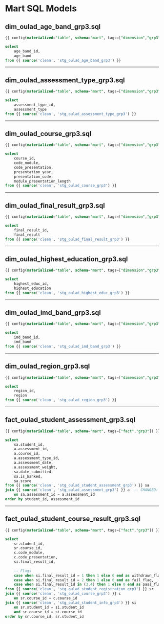 # Mart SQL Models



## dim_oulad_age_band_grp3.sql
```sql
{{ config(materialized="table", schema="mart", tags=["dimension","grp3"]) }}

select
    age_band_id,
    age_band
from {{ source('clean', 'stg_oulad_age_band_grp3') }}
````

---

## dim_oulad_assessment_type_grp3.sql

```sql
{{ config(materialized="table", schema="mart", tags=["dimension","grp3"]) }}

select
    assessment_type_id,
    assessment_type
from {{ source('clean', 'stg_oulad_assessment_type_grp3') }}
```

---

## dim_oulad_course_grp3.sql

```sql
{{ config(materialized="table", schema="mart", tags=["dimension","grp3"]) }}

select
    course_id,
    code_module,
    code_presentation,
    presentation_year,
    presentation_code,
    module_presentation_length
from {{ source('clean', 'stg_oulad_course_grp3') }}
```

---

## dim_oulad_final_result_grp3.sql

```sql
{{ config(materialized="table", schema="mart", tags=["dimension","grp3"]) }}

select
    final_result_id,
    final_result
from {{ source('clean', 'stg_oulad_final_result_grp3') }}
```

---

## dim_oulad_highest_education_grp3.sql

```sql
{{ config(materialized="table", schema="mart", tags=["dimension","grp3"]) }}

select
    highest_educ_id,
    highest_education
from {{ source('clean', 'stg_oulad_highest_educ_grp3') }}
```

---

## dim_oulad_imd_band_grp3.sql

```sql
{{ config(materialized="table", schema="mart", tags=["dimension","grp3"]) }}

select
    imd_band_id,
    imd_band
from {{ source('clean', 'stg_oulad_imd_band_grp3') }}
```

---

## dim_oulad_region_grp3.sql

```sql
{{ config(materialized="table", schema="mart", tags=["dimension","grp3"]) }}

select
    region_id,
    region
from {{ source('clean', 'stg_oulad_region_grp3') }}
```

---

## fact_oulad_student_assessment_grp3.sql

```sql
{{ config(materialized="table", schema="mart", tags=["fact","grp3"]) }}

select 
    sa.student_id,
    a.assessment_id,
    a.course_id,
    a.assessment_type_id,
    a.assessment_date,
    a.assessment_weight,
    sa.date_submitted,
    sa.is_banked,
    sa.score
from {{ source('clean', 'stg_oulad_student_assessment_grp3') }} sa
join {{ source('clean', 'stg_oulad_assessment_grp3') }} a  -- CHANGED: removed 's'
    on sa.assessment_id = a.assessment_id
order by student_id, assessment_id
```

---

## fact_oulad_student_course_result_grp3.sql

```sql
{{ config(materialized="table", schema="mart", tags=["fact","grp3"]) }}

select 
    sr.student_id,
    sr.course_id,
    c.code_module,
    c.code_presentation,
    si.final_result_id,
    
    -- Flags
    case when si.final_result_id = 1 then 1 else 0 end as withdrawn_flag,
    case when si.final_result_id = 2 then 1 else 0 end as fail_flag,
    case when si.final_result_id in (3,4) then 1 else 0 end as pass_flag
from {{ source('clean', 'stg_oulad_student_registration_grp3') }} sr
join {{ source('clean', 'stg_oulad_course_grp3') }} c
    on sr.course_id = c.course_id
join {{ source('clean', 'stg_oulad_student_info_grp3') }} si
    on sr.student_id = si.student_id
    and sr.course_id = si.course_id
order by sr.course_id, sr.student_id
```







